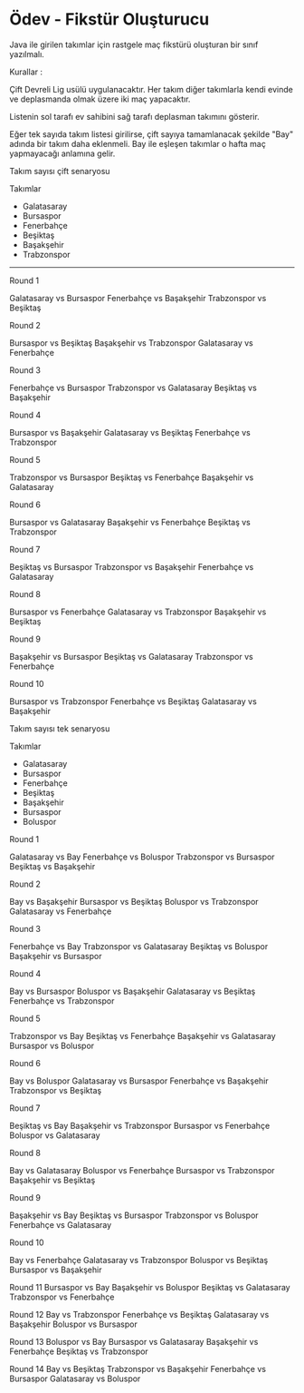 # Ödev - Fikstür Oluşturucu

Java ile girilen takımlar için rastgele maç fikstürü oluşturan bir sınıf yazılmalı.

Kurallar :


Çift Devreli Lig usülü uygulanacaktır. Her takım diğer takımlarla kendi evinde ve deplasmanda olmak üzere iki maç yapacaktır.

Listenin sol tarafı ev sahibini sağ tarafı deplasman takımını gösterir.

Eğer tek sayıda takım listesi girilirse, çift sayıya tamamlanacak şekilde "Bay" adında bir takım daha eklenmeli. Bay ile eşleşen takımlar o hafta maç yapmayacağı anlamına gelir.

Takım sayısı çift senaryosu


Takımlar
- Galatasaray
- Bursaspor
- Fenerbahçe
- Beşiktaş
- Başakşehir
- Trabzonspor

--------------------------------------------------------------------
Round 1

Galatasaray vs Bursaspor
Fenerbahçe vs Başakşehir
Trabzonspor vs Beşiktaş

Round 2

Bursaspor vs Beşiktaş
Başakşehir vs Trabzonspor
Galatasaray vs Fenerbahçe

Round 3

Fenerbahçe vs Bursaspor
Trabzonspor vs Galatasaray
Beşiktaş vs Başakşehir

Round 4

Bursaspor vs Başakşehir
Galatasaray vs Beşiktaş
Fenerbahçe vs Trabzonspor

Round 5

Trabzonspor vs Bursaspor
Beşiktaş vs Fenerbahçe
Başakşehir vs Galatasaray

Round 6

Bursaspor vs Galatasaray
Başakşehir vs Fenerbahçe
Beşiktaş vs Trabzonspor

Round 7

Beşiktaş vs Bursaspor
Trabzonspor vs Başakşehir
Fenerbahçe vs Galatasaray

Round 8

Bursaspor vs Fenerbahçe
Galatasaray vs Trabzonspor
Başakşehir vs Beşiktaş

Round 9

Başakşehir vs Bursaspor
Beşiktaş vs Galatasaray
Trabzonspor vs Fenerbahçe

Round 10

Bursaspor vs Trabzonspor
Fenerbahçe vs Beşiktaş
Galatasaray vs Başakşehir



Takım sayısı tek senaryosu


Takımlar
- Galatasaray
- Bursaspor
- Fenerbahçe
- Beşiktaş
- Başakşehir
- Bursaspor
- Boluspor

Round 1

Galatasaray vs Bay
Fenerbahçe vs Boluspor
Trabzonspor vs Bursaspor
Beşiktaş vs Başakşehir

Round 2

Bay vs Başakşehir
Bursaspor vs Beşiktaş
Boluspor vs Trabzonspor
Galatasaray vs Fenerbahçe

Round 3

Fenerbahçe vs Bay
Trabzonspor vs Galatasaray
Beşiktaş vs Boluspor
Başakşehir vs Bursaspor

Round 4

Bay vs Bursaspor
Boluspor vs Başakşehir
Galatasaray vs Beşiktaş
Fenerbahçe vs Trabzonspor

Round 5

Trabzonspor vs Bay
Beşiktaş vs Fenerbahçe
Başakşehir vs Galatasaray
Bursaspor vs Boluspor

Round 6

Bay vs Boluspor
Galatasaray vs Bursaspor
Fenerbahçe vs Başakşehir
Trabzonspor vs Beşiktaş

Round 7

Beşiktaş vs Bay
Başakşehir vs Trabzonspor
Bursaspor vs Fenerbahçe
Boluspor vs Galatasaray

Round 8

Bay vs Galatasaray
Boluspor vs Fenerbahçe
Bursaspor vs Trabzonspor
Başakşehir vs Beşiktaş

Round 9

Başakşehir vs Bay
Beşiktaş vs Bursaspor
Trabzonspor vs Boluspor
Fenerbahçe vs Galatasaray

Round 10

Bay vs Fenerbahçe
Galatasaray vs Trabzonspor
Boluspor vs Beşiktaş
Bursaspor vs Başakşehir

Round 11
Bursaspor vs Bay
Başakşehir vs Boluspor
Beşiktaş vs Galatasaray
Trabzonspor vs Fenerbahçe

Round 12
Bay vs Trabzonspor
Fenerbahçe vs Beşiktaş
Galatasaray vs Başakşehir
Boluspor vs Bursaspor

Round 13
Boluspor vs Bay
Bursaspor vs Galatasaray
Başakşehir vs Fenerbahçe
Beşiktaş vs Trabzonspor

Round 14
Bay vs Beşiktaş
Trabzonspor vs Başakşehir
Fenerbahçe vs Bursaspor
Galatasaray vs Boluspor